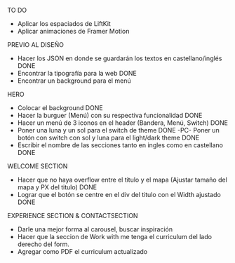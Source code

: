 TO DO
- Aplicar los espaciados de LiftKit
- Aplicar animaciones de Framer Motion


PREVIO AL DISEÑO
- Hacer los JSON en donde se guardarán los textos en castellano/inglés DONE
- Encontrar la tipografía para la web DONE
- Encontrar un background para el menú


HERO
- Colocar el background DONE
- Hacer la burguer (Menú) con su respectiva funcionalidad DONE
- Hacer un menú de 3 iconos en el header (Bandera, Menú, Switch) DONE
- Poner una luna y un sol para el switch de theme DONE
-PC- Poner un botón con switch con sol y luna para el light/dark theme DONE
- Escribir el nombre de las secciones tanto en ingles como en castellano DONE

WELCOME SECTION
- Hacer que no haya overflow entre el titulo y el mapa (Ajustar tamaño del mapa y PX del titulo) DONE
- Lograr que el botón se centre en el div del titulo con el Width ajustado DONE

EXPERIENCE SECTION & CONTACTSECTION
- Darle una mejor forma al carousel, buscar inspiración
- Hacer que la seccion de Work with me tenga el curriculum del lado derecho del form.
- Agregar como PDF el curriculum actualizado